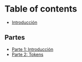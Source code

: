 # Table of contents

* [Introducción](README.md)

## Partes

* [Parte 1: Introducción](partes/parte1.md)
* [Parte 2: Tokens](partes/parte2.md)